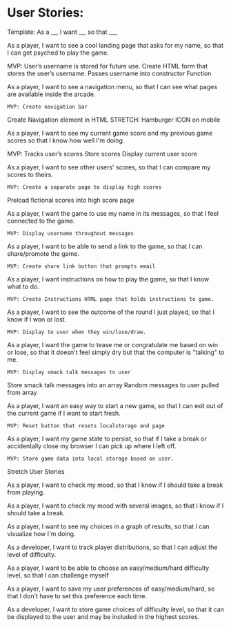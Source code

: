 # User Stories:

Template: As a __, I want __, so that ___

As a player, I want to see a cool landing page that asks for my name, so that I can get psyched to play the game.

MVP: User’s username is stored for future use.
Create HTML form that stores the user’s username.
Passes username into constructor Function

As a player, I want to see a navigation menu, so that I can see what pages are available inside the arcade. 

	MVP: Create navigation bar 
  Create Navigation element in HTML
  STRETCH: Hamburger ICON on mobile

As a player, I want to see my current game score and my previous game scores so that I know how well I'm doing. 

  MVP: Tracks user’s scores
  Store scores
  Display current user score

As a player, I want to see other users' scores, so that I can compare my scores to theirs.

	MVP: Create a separate page to display high scores
  Preload fictional scores into high score page

As a player, I want the game to use my name in its messages, so that I feel connected to the game. 

	MVP: Display username throughout messages

As a player, I want to be able to send a link to the game, so that I can share/promote the game.

	MVP: Create share link button that prompts email

As a player, I want instructions on how to play the game, so that I know what to do.

	MVP: Create Instructions HTML page that holds instructions to game.

As a player, I want to see the outcome of the round I just played, so that I know if I won or lost.

	MVP: Display to user when they win/lose/draw.

As a player, I want the game to tease me or congratulate me based on win or lose, so that it doesn't feel simply dry but that the computer is "talking" to me.

	MVP: Display smack talk messages to user
  Store smack talk messages into an array
  Random messages to user pulled from array

As a player, I want an easy way to start a new game, so that I can exit out of the current game if I want to start fresh.

	MVP: Reset button that resets localstorage and page

As a player, I want my game state to persist, so that if I take a break or accidentally close my browser I can pick up where I left off.


	MVP: Store game data into local storage based on user.

Stretch User Stories

As a player, I want to check my mood, so that I know if I should take a break from playing. 

As a player, I want to check my mood with several images, so that I know if I should take a break. 

As a player, I want to see my choices in a graph of results, so that I can visualize how I'm doing.


As a developer, I want to track player distributions, so that I can adjust the level of difficulty.

As a player, I want to be able to choose an easy/medium/hard difficulty level, so that I can challenge myself

As a player, I want to save my user preferences of easy/medium/hard, so that I don't have to set this preference each time. 

As a developer, I want to store game choices of difficulty level, so that it can be displayed to the user and may be included in the highest scores.

